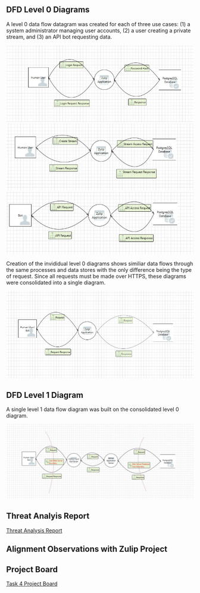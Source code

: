 ## DFD Level 0 Diagrams
A level 0 data flow datagram was created for each of three use cases: (1) a system administrator managing user accounts, (2) a user creating a private stream, and (3) an API bot requesting data.

<img src="https://github.com/lisabazis/TeamSA/blob/master/DFD0-1.JPG">
<img src="https://github.com/lisabazis/TeamSA/blob/master/DFD0-2.JPG">
<img src="https://github.com/lisabazis/TeamSA/blob/master/DFD0-3.JPG">

Creation of the invididual level 0 diagrams shows similiar data flows through the same processes and data stores with the only difference being the type of request. Since all requests must be made over HTTPS, these diagrams were consolidated into a single diagram.

<img src="https://github.com/lisabazis/TeamSA/blob/master/DFD0-0.JPG">

## DFD Level 1 Diagram
A single level 1 data flow diagram was built on the consolidated level 0 diagram.

<img src="https://github.com/lisabazis/TeamSA/blob/master/DFD1.JPG">

## Threat Analyis Report
[Threat Analysis Report](https://github.com/lisabazis/TeamSA/blob/master/Threat%20Modeling%20Report.pdf)

## Alignment Observations with Zulip Project


## Project Board
[Task 4 Project Board](https://github.com/lisabazis/TeamSA/projects/1)
